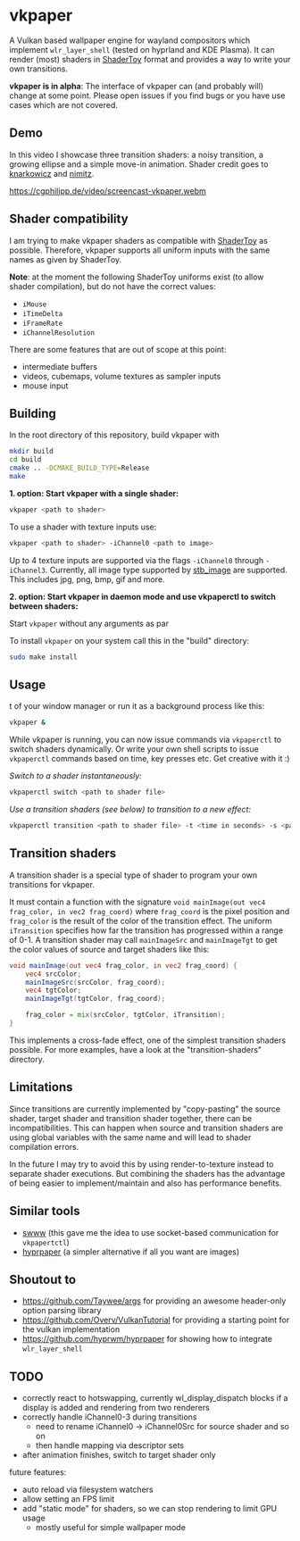# vkpaper

A Vulkan based wallpaper engine for wayland compositors which implement `wlr_layer_shell` (tested on hyprland and KDE Plasma).
It can render (most) shaders in [ShaderToy](https://www.shadertoy.com/) format and provides a way to write your own transitions.

**vkpaper is in alpha**: The interface of vkpaper can (and probably will) change at some point. Please open issues if you find bugs or you have use cases which are not covered.

## Demo

In this video I showcase three transition shaders: a noisy transition, a growing ellipse and a simple move-in animation. Shader credit goes to [knarkowicz](https://www.shadertoy.com/view/4s2yW1) and [nimitz](https://www.shadertoy.com/view/Mts3zM).

https://cgphilipp.de/video/screencast-vkpaper.webm

## Shader compatibility

I am trying to make vkpaper shaders as compatible with [ShaderToy](https://shadertoy.com/) as possible.
Therefore, vkpaper supports all uniform inputs with the same names as given by ShaderToy.

**Note**: at the moment the following ShaderToy uniforms exist (to allow shader compilation), but do not have the correct values:
- `iMouse`
- `iTimeDelta`
- `iFrameRate`
- `iChannelResolution`

There are some features that are out of scope at this point:
- intermediate buffers
- videos, cubemaps, volume textures as sampler inputs
- mouse input

## Building

In the root directory of this repository, build vkpaper with
```sh
mkdir build
cd build
cmake .. -DCMAKE_BUILD_TYPE=Release
make
```
**1. option: Start vkpaper with a single shader:**
```sh
vkpaper <path to shader>
```

To use a shader with texture inputs use:
```sh
vkpaper <path to shader> -iChannel0 <path to image>
```
Up to 4 texture inputs are supported via the flags `-iChannel0` through `-iChannel3`.
Currently, all image type supported by [stb_image](https://github.com/nothings/stb) are supported. This includes jpg, png, bmp, gif and more.

**2. option: Start vkpaper in daemon mode and use vkpaperctl to switch between shaders:**

Start `vkpaper` without any arguments as par

To install `vkpaper` on your system call this in the "build" directory:
```sh
sudo make install
```

## Usage
t of your window manager or run it as a background process like this:
```sh
vkpaper &
```
While vkpaper is running, you can now issue commands via `vkpaperctl` to switch shaders dynamically. Or write your own shell scripts to issue `vkpaperctl`  commands based on time, key presses etc. Get creative with it :)

*Switch to a shader instantaneously:*
```sh
vkpaperctl switch <path to shader file>
```

*Use a transition shaders (see below) to transition to a new effect:*
```sh
vkpaperctl transition <path to shader file> -t <time in seconds> -s <path to transition shader>
```

## Transition shaders

A transition shader is a special type of shader to program your own transitions for vkpaper.

It must contain a function with the signature `void mainImage(out vec4 frag_color, in vec2 frag_coord)` where `frag_coord` is the pixel position and `frag_color` is the result of the color of the transition effect.
The uniform `iTransition` specifies how far the transition has progressed within a range of 0-1.
A transition shader may call `mainImageSrc` and `mainImageTgt` to get the color values of source and target shaders like this:
```glsl
void mainImage(out vec4 frag_color, in vec2 frag_coord) {
    vec4 srcColor;
    mainImageSrc(srcColor, frag_coord);
    vec4 tgtColor;
    mainImageTgt(tgtColor, frag_coord); 

    frag_color = mix(srcColor, tgtColor, iTransition);
}
```
This implements a cross-fade effect, one of the simplest transition shaders possible.
For more examples, have a look at the "transition-shaders" directory.

## Limitations

Since transitions are currently implemented by "copy-pasting" the source shader, target shader and transition shader together, there can be incompatibilities.
This can happen when source and transition shaders are using global variables with the same name and will lead to shader compilation errors.

In the future I may try to avoid this by using render-to-texture instead to separate shader executions.
But combining the shaders has the advantage of being easier to implement/maintain and also has performance benefits.

## Similar tools

- [swww](https://github.com/LGFae/swww) (this gave me the idea to use socket-based communication for `vkpapertctl`)
- [hyprpaper](https://github.com/hyprwm/hyprpaper) (a simpler alternative if all you want are images)

## Shoutout to

- https://github.com/Taywee/args for providing an awesome header-only option parsing library
- https://github.com/Overv/VulkanTutorial for providing a starting point for the vulkan implementation
- https://github.com/hyprwm/hyprpaper for showing how to integrate `wlr_layer_shell`

## TODO

- correctly react to hotswapping, currently wl_display_dispatch blocks if a display is added and rendering from two renderers
- correctly handle iChannel0-3 during transitions
  - need to rename iChannel0 -> iChannel0Src for source shader and so on
  - then handle mapping via descriptor sets
- after animation finishes, switch to target shader only

future features:
- auto reload via filesystem watchers
- allow setting an FPS limit
- add "static mode" for shaders, so we can stop rendering to limit GPU usage
  - mostly useful for simple wallpaper mode
